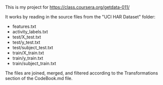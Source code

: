 This is my project for https://class.coursera.org/getdata-011/

It works by reading in the source files from the "UCI HAR Dataset" folder:
* features.txt
* activity\_labels.txt
* test/X\_test.txt
* test/y\_test.txt
* test/subject\_test.txt
* train/X\_train.txt
* train/y\_train.txt
* train/subject\_train.txt

The files are joined, merged, and filtered according to the Transformations section of the CodeBook.md file.

